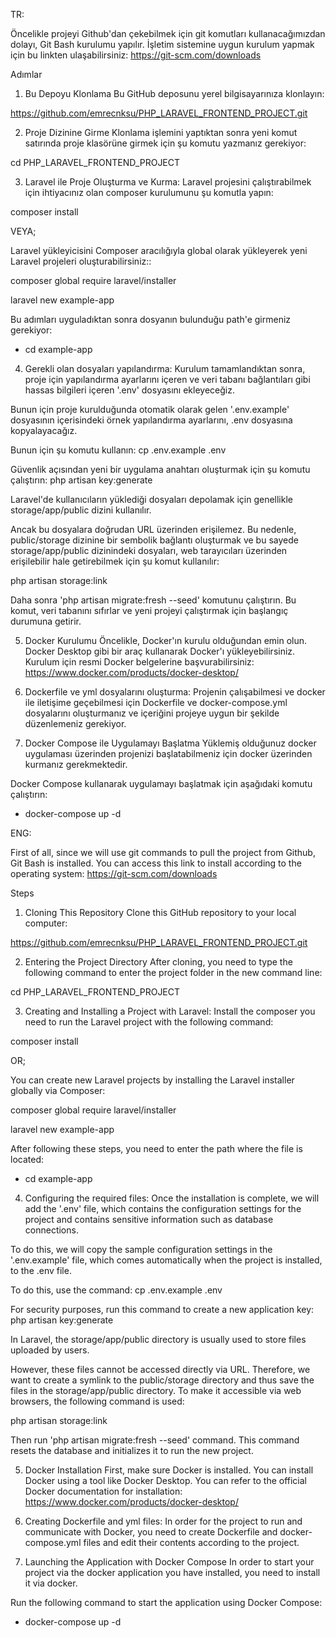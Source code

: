 TR:

Öncelikle projeyi Github'dan çekebilmek için git komutları kullanacağımızdan dolayı, Git Bash kurulumu yapılır. İşletim sistemine uygun kurulum yapmak için bu linkten ulaşabilirsiniz:
https://git-scm.com/downloads 

Adımlar
1. Bu Depoyu Klonlama
Bu GitHub deposunu yerel bilgisayarınıza klonlayın:

https://github.com/emrecnksu/PHP_LARAVEL_FRONTEND_PROJECT.git


2. Proje Dizinine Girme
Klonlama işlemini yaptıktan sonra yeni komut satırında proje klasörüne girmek için şu komutu yazmanız gerekiyor:

cd PHP_LARAVEL_FRONTEND_PROJECT


3. Laravel ile Proje Oluşturma ve Kurma:
Laravel projesini çalıştırabilmek için ihtiyacınız olan composer kurulumunu şu komutla yapın:

composer install

VEYA;

Laravel yükleyicisini Composer aracılığıyla global olarak yükleyerek yeni Laravel projeleri oluşturabilirsiniz::

composer global require laravel/installer
 
laravel new example-app

Bu adımları uyguladıktan sonra dosyanın bulunduğu path'e girmeniz gerekiyor:

- cd example-app


4. Gerekli olan dosyaları yapılandırma:
Kurulum tamamlandıktan sonra, proje için yapılandırma ayarlarını içeren ve veri tabanı bağlantıları gibi hassas bilgileri içeren '.env' dosyasını ekleyeceğiz.

Bunun için proje kurulduğunda otomatik olarak gelen '.env.example' dosyasının içerisindeki örnek yapılandırma ayarlarını, .env dosyasına kopyalayacağız.

Bunun için şu komutu kullanın:
cp .env.example .env

Güvenlik açısından yeni bir uygulama anahtarı oluşturmak için şu komutu çalıştırın:
php artisan key:generate

Laravel'de kullanıcıların yüklediği dosyaları depolamak için genellikle storage/app/public dizini kullanılır. 

Ancak bu dosyalara doğrudan URL üzerinden erişilemez. 
Bu nedenle, public/storage dizinine bir sembolik bağlantı oluşturmak ve bu sayede storage/app/public dizinindeki dosyaları, 
web tarayıcıları üzerinden erişilebilir hale getirebilmek için şu komut kullanılır:

php artisan storage:link

Daha sonra 'php artisan migrate:fresh --seed' komutunu çalıştırın.
Bu komut, veri tabanını sıfırlar ve yeni projeyi çalıştırmak için başlangıç durumuna getirir.


5. Docker Kurulumu
Öncelikle, Docker'ın kurulu olduğundan emin olun. Docker Desktop gibi bir araç kullanarak Docker'ı yükleyebilirsiniz. Kurulum için resmi Docker belgelerine başvurabilirsiniz: https://www.docker.com/products/docker-desktop/


6. Dockerfile ve yml dosyalarını oluşturma:
Projenin çalışabilmesi ve docker ile iletişime geçebilmesi için Dockerfile ve docker-compose.yml dosyalarını oluşturmanız ve içeriğini projeye uygun bir şekilde düzenlemeniz gerekiyor.


7. Docker Compose ile Uygulamayı Başlatma
Yüklemiş olduğunuz docker uygulaması üzerinden projenizi başlatabilmeniz için docker üzerinden kurmanız gerekmektedir.

Docker Compose kullanarak uygulamayı başlatmak için aşağıdaki komutu çalıştırın:

- docker-compose up -d




ENG:

First of all, since we will use git commands to pull the project from Github, Git Bash is installed. You can access this link to install according to the operating system:
https://git-scm.com/downloads

Steps
1. Cloning This Repository
Clone this GitHub repository to your local computer:

https://github.com/emrecnksu/PHP_LARAVEL_FRONTEND_PROJECT.git


2. Entering the Project Directory
After cloning, you need to type the following command to enter the project folder in the new command line:

cd PHP_LARAVEL_FRONTEND_PROJECT


3. Creating and Installing a Project with Laravel:
Install the composer you need to run the Laravel project with the following command:

composer install

OR;

You can create new Laravel projects by installing the Laravel installer globally via Composer:

composer global require laravel/installer
 
laravel new example-app

After following these steps, you need to enter the path where the file is located:

- cd example-app


4. Configuring the required files:
Once the installation is complete, we will add the '.env' file, which contains the configuration settings for the project and contains sensitive information such as database connections.

To do this, we will copy the sample configuration settings in the '.env.example' file, which comes automatically when the project is installed, to the .env file.

To do this, use the command:
cp .env.example .env

For security purposes, run this command to create a new application key:
php artisan key:generate

In Laravel, the storage/app/public directory is usually used to store files uploaded by users.

However, these files cannot be accessed directly via URL.
Therefore, we want to create a symlink to the public/storage directory and thus save the files in the storage/app/public directory.
To make it accessible via web browsers, the following command is used:

php artisan storage:link

Then run 'php artisan migrate:fresh --seed' command.
This command resets the database and initializes it to run the new project.


5. Docker Installation
First, make sure Docker is installed. You can install Docker using a tool like Docker Desktop. You can refer to the official Docker documentation for installation: https://www.docker.com/products/docker-desktop/


6. Creating Dockerfile and yml files:
In order for the project to run and communicate with Docker, you need to create Dockerfile and docker-compose.yml files and edit their contents according to the project.


7. Launching the Application with Docker Compose
In order to start your project via the docker application you have installed, you need to install it via docker.

Run the following command to start the application using Docker Compose:

- docker-compose up -d